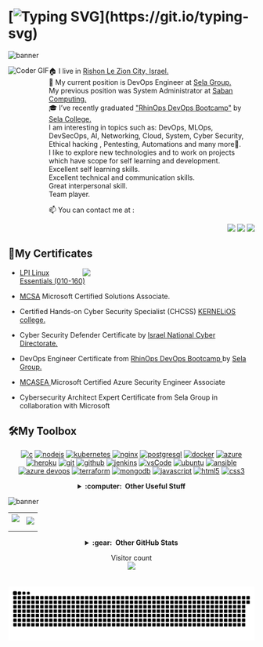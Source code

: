 # [![Typing SVG](https://readme-typing-svg.herokuapp.com?font=Fira+Code&pause=1000&color=000000&duration=3000&center=true&size=40&width=1000&height=90&lines=Hello+World+and+Welcome+to;Vladimir+Ligum's+Github+Profile!!!)](https://git.io/typing-svg)

![banner](https://user-images.githubusercontent.com/65775948/178121332-5598ad12-b184-4468-812a-4e50239fb46e.png)

<img align="left" src="https://i.imgur.com/mVIr207.gif" alt="Coder GIF" height="350">
<!-- <img align='right' src="https://media.giphy.com/media/M9gbBd9nbDrOTu1Mqx/giphy.gif?raw=true" width="230"> -->
🏠 I live in <a href="https://en.wikipedia.org/wiki/Rishon_LeZion">Rishon Le Zion City, Israel.</a> <br/>
💼 My current position is DevOps Engineer at <a href="http://www.selagroup.com/">Sela Group.</a> <br/> 
My previous position was System Administrator at <a href="https://www.sabancom.co.il/">Saban Computing.</a> <br/>
🎓 I’ve recently graduated <a href="https://rhinops.io/"> "RhinOps DevOps Bootcamp"</a> by <a href="https://www.sela.co.il/">Sela College.</a> <br/>
I am interesting in topics such as: DevOps, MLOps, DevSecOps, AI, Networking, Cloud, System, Cyber Security, Ethical hacking , Pentesting, Automations and many more🚀. <br/>
I like to explore new technologies and to work on projects which have scope for self learning and development. <br/>
Excellent self learning skills.<br/>
Excellent technical and communication skills.<br/>
Great interpersonal skill.<br/>
Team player.<br/>

📫 You can contact me at :
<p align="right">
  <!--<a href="mailto:ligum.vladimir@gmail.com?subject=Hello%20Vladimir%20Ligum"><img src="https://img.shields.io/badge/gmail-%23D14836.svg?&style=for-the-badge&logo=gmail&logoColor=white" /></a> &nbsp;&nbsp;&nbsp;&nbsp;&nbsp;-->
  <a href="https://www.facebook.com/vladimir.ligum"><img src="https://img.shields.io/badge/facebook-%233B5998.svg?&style=for-the-badge&logo=facebook&logoColor=white" /></a>
  <a href="https://www.linkedin.com/in/ligum"><img src="https://img.shields.io/badge/linkedin-%230077B5.svg?&style=for-the-badge&logo=linkedin&logoColor=white" /></a>
  <a href="https://www.github.com/ligum"><img src="https://img.shields.io/badge/github-%2324292e.svg?&style=for-the-badge&logo=github&logoColor=white" /></a>
</p>

 
<h2>🧠My Certificates</h2>
<img align='right' src="https://github.com/abhisheknaiidu/abhisheknaiidu/blob/master/code.gif?raw=true" width="352"/>


- <a href="https://www.lpi.org/our-certifications/linux-essentials-overview"> LPI Linux Essentials (010-160)</a> <!--<img title="linux" alt="linux" src="https://raw.githubusercontent.com/Thomas-George-T/Thomas-George-T/master/assets/linux-tux.svg" width="28" />. <br/> -->
- <a href="https://docs.microsoft.com/en-us/certifications/mcsa-windows-server-2016-certification/">MCSA</a> Microsoft Certified Solutions Associate.

- Certified Hands-on Cyber Security Specialist (CHCSS) <a href="https://www.kernelios.com/">KERNELiOS college. </a> <br/> <a href="https://www.thoughtworks.com"></a>

- Cyber Security Defender Certificate by <a href="https://www.gov.il/en/departments/israel_national_cyber_directorate/govil-landing-page">Israel National Cyber Directorate. </a>

- DevOps Engineer Certificate from <a href="https://rhinops.io/">RhinOps DevOps Bootcamp </a> by <a href="https://www.sela.co.il/">Sela Group. </a> 

- <a href="https://docs.microsoft.com/en-us/certifications/azure-security-engineer/">MCASEA </a> Microsoft Certified Azure Security Engineer Associate

- Cybersecurity Architect Expert Certificate from Sela Group in collaboration with Microsoft

<h2>🛠️My Toolbox</h2>
<p align="center">
  <a href="https://www.python.org/" target="blank"><img src="https://img.shields.io/badge/python-3670A0?style=for-the-badge&logo=python&logoColor=ffdd54" alt="c"/></a>
  <a href="https://nodejs.org" target="blank"><img src="https://img.shields.io/badge/node.js-339933.svg?style=for-the-badge&logo=nodedotjs&logoColor=white" alt="nodejs"/></a>
  <a href="https://kubernetes.io" target="blank"><img src="https://img.shields.io/badge/kubernetes-326CE5.svg?style=for-the-badge&logo=kubernetes&logoColor=white" alt="kubernetes"/></a>
  <a href="https://www.nginx.com" target="blank"><img src="https://img.shields.io/badge/nginx-009639.svg?style=for-the-badge&logo=nginx&logoColor=white" alt="nginx"/></a>
  <a href="https://www.postgresql.org" target="blank"><img src="https://img.shields.io/badge/postgreSQL-316192.svg?style=for-the-badge&logo=postgresql&logoColor=white" alt="postgresql"/></a>
  <a href="https://www.docker.com/" target="blank"><img src="https://img.shields.io/badge/docker-2CA5E0.svg?style=for-the-badge&logo=docker&logoColor=white" alt="docker"/></a>
  <a href="https://azure.microsoft.com/en-in/" target="blank"><img src="https://img.shields.io/badge/microsoft%20azure-0089D6?style=for-the-badge&logo=microsoft-azure&logoColor=white" alt="azure"/></a>
  <a href="https://aws.amazon.com/" target="blank"><img src="https://img.shields.io/badge/AWS-%23FF9900.svg?style=for-the-badge&logo=amazon-aws&logoColor=white" alt="heroku"/></a>
  <a href="https://git-scm.com/" target="blank"><img src="https://img.shields.io/badge/git-F05032.svg?style=for-the-badge&logo=git&logoColor=white" alt="git"/></a>
  <a href="https://github.com/ligum" target="blank"><img src="https://img.shields.io/badge/github-181717.svg?style=for-the-badge&logo=github&logoColor=white" alt="github" /></a>
  <a href="https://www.jenkins.io" target="blank"><img src="https://img.shields.io/badge/jenkins-D24939.svg?style=for-the-badge&logo=jenkins&logoColor=white" alt="jenkins"/></a>
  <a href="https://code.visualstudio.com/" target="blank"><img src="https://img.shields.io/badge/vscode-007ACC.svg?style=for-the-badge&logo=visualstudiocode&logoColor=white" alt="vsCode"/></a>
  <a href="https://ubuntu.com/" target="blank"><img src="https://img.shields.io/badge/ubuntu-E95420.svg?style=for-the-badge&logo=ubuntu&logoColor=white" alt="ubuntu"/></a>
  <a href="https://ansible.com/" target="blank"><img src="https://img.shields.io/badge/Ansible-000000?style=for-the-badge&logo=ansible&logoColor=white" alt="ansible"/></a>
  <a href="https://azure.microsoft.com/en-us/services/devops/" target="blank"><img src="https://img.shields.io/badge/Azure_DevOps-0078D7?style=for-the-badge&logo=azure-devops&logoColor=white" alt="azure devops"/></a>
  <a href="https://terraform.io/" target="blank"><img src="https://img.shields.io/badge/Terraform-7B42BC?style=for-the-badge&logo=Terraform&logoColor=white" alt="terraform"/></a>
  <a href="https://mongodb.com/" target="blank"><img src="https://img.shields.io/badge/MongoDB-4EA94B?style=for-the-badge&logo=mongodb&logoColor=white" alt="mongodb"/></a> 
  <a href="https://javascript.com/" target="blank"><img src="https://img.shields.io/badge/JavaScript-323330?style=for-the-badge&logo=javascript&logoColor=F7DF1E" alt="javascript"/></a>
  <a href="https://html.com/" target="blank"><img src="https://img.shields.io/badge/HTML5-E34F26?style=for-the-badge&logo=html5&logoColor=white" alt="html5"/></a>
  <a href="https://css3.com/" target="blank"><img src="https://img.shields.io/badge/CSS3-1572B6?style=for-the-badge&logo=css3&logoColor=white" alt="css3"/></a>  
</p>

<details align="center">
  <summary><b>:computer: &nbsp;Other Useful Stuff</b></summary>
  <br/>

  
![LINUX](https://img.shields.io/badge/LINUX-FCC624?style=flat-square&logo=linux&logoColor=black)![Bash](https://img.shields.io/badge/Shell_Script-121011?style=flat&logo=gnu-bash&logoColor=white)
![Elastic Search](https://img.shields.io/badge/Elastic_Search-005571?style=flat&logo=elasticsearch&logoColor=white)
![Kibana](https://img.shields.io/badge/Kibana-005571?style=flate&logo=Kibana&logoColor=white)
<a href="https://prometheus.io/" target="blank"><img src="https://img.shields.io/badge/Prometheus-000000?style=flat&logo=prometheus&labelColor=000000"></a>
<a href="https://grafana.com/" target="blank"><img src="https://img.shields.io/badge/Grafana-F2F4F9?style=flat&logo=grafana&logoColor=orange&labelColor=F2F4F9"></a>
<a href="https://jetbrains.com/pycharm" target="blank"><img src="https://img.shields.io/badge/PyCharm-000000.svg?&style=flat&logo=PyCharm&logoColor=white"></a>
<a href="https://gitlab.com/" target="blank"><img src="https://img.shields.io/badge/Gitlab-7B42BC.svg?&style=flat&logo=Gitlab&logoColor=orange"></a>
<a href="https://vagrantup.com/" target="blank"><img src="https://img.shields.io/badge/Vagrant-326CE5?style=flat&logo=Vagrant&logoColor=white"></a>
<a href="https://stackoverflow.com/" target="blank"><img src="https://img.shields.io/badge/Stackoverflow-F2F4F9?style=flat&logo=Stackoverflow&logoColor=orange"></a>


</details>


![banner](https://user-images.githubusercontent.com/65775948/182004326-28fd3663-cf0a-4473-8840-a1adfa219707.png)
<h align="center">
 
 <table style="width:100%" align="center">
    <tr>
        <td>
             <img align="center" src="https://github-readme-stats.vercel.app/api?username=ligum&&show_icons=true&title_color=ffffff&icon_color=00ff00&text_color=ffffff&bg_color=151515" /></p>
        </td>
        <td>
             <img src="https://github-readme-stats.vercel.app/api/top-langs?username=ligum&show_icons=true&title_color=ffffff&icon_color=808080&text_color=808080&bg_color=0D1117&locale=en&layout=compact&langs_count=8&border_color=0D1117" />
        </td>
    </tr>
</table>

<p align="center">
  <details align="center">
  <summary><b>:gear: &nbsp;Other GitHub Stats</b></summary>
  <br/>
    <p align="center">
        <img height="137px" src="https://github-readme-streak-stats.herokuapp.com/?user=ligum&hide_border=true&theme=nightowl" />
    </p>
  </details>
  
<p align="center"> 
  Visitor count<br>
  <img src="https://profile-counter.glitch.me/ligum/count.svg" />
</p>

<p align="center">
  <br>
  <img src="https://github.com/GovindSingh9447/GovindSingh9447/blob/main/github-contribution-grid-snake.svg" />
</p>
<!--
**ligum/ligum** is a ✨ _special_ ✨ repository because its `README.md` (this file) appears on your GitHub profile.

Here are some ideas to get you started:

- 🔭 I’m currently working on ...
- 🌱 I’m currently learning ...
- 👯 I’m looking to collaborate on ...
- 🤔 I’m looking for help with ...
- 💬 Ask me about ...
- 📫 How to reach me: ...
- 😄 Pronouns: ...
- ⚡ Fun fact: ...
-->
